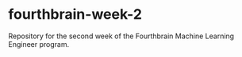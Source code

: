     
# fourthbrain-week-2
Repository for the second week of the Fourthbrain Machine Learning Engineer program.
